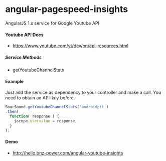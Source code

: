 # angular-pagespeed-insights
AngularJS 1.x service for Google Youtube API

#### Youtube API Docs ####

* https://www.youtube.com/yt/dev/en/api-resources.html

##### Service Methods #####

* getYoutubeChannelStats

#### Example ####

Just add the service as dependency to your controller and make a call.
You need to obtain an API-key before.

```javascript
SourSound.getYoutubeChannelStats('androidpit')
.then(
  function( response ) {
    $scope.uservalue = response;
  }
);
```

#### Demo ####

* http://hello.bnz-power.com/angular-youtube-insights

